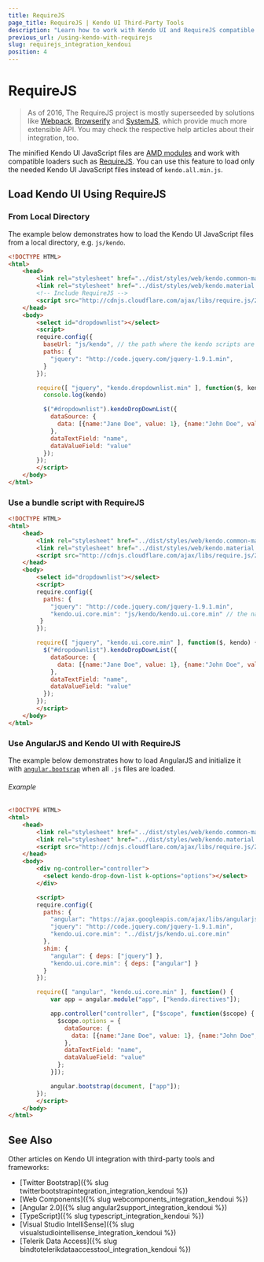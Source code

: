 ```yaml
---
title: RequireJS
page_title: RequireJS | Kendo UI Third-Party Tools
description: "Learn how to work with Kendo UI and RequireJS compatible loader."
previous_url: /using-kendo-with-requirejs
slug: requirejs_integration_kendoui
position: 4
---
```


# RequireJS

> As of 2016, The RequireJS project is mostly superseeded by solutions like [Webpack](http://webpack.github.io/), [Browserify](http://browserify.org/) and [SystemJS](https://github.com/systemjs/systemjs), which provide much more extensible API.
> You may check the respective help articles about their integration, too.

The minified Kendo UI JavaScript files are [AMD modules](https://en.wikipedia.org/wiki/Asynchronous_module_definition) and work with compatible loaders such as [RequireJS](http://requirejs.org/). You can use this feature to load only the needed Kendo UI JavaScript files instead of `kendo.all.min.js`.

## Load Kendo UI Using RequireJS

### From Local Directory

The example below demonstrates how to load the Kendo UI JavaScript files from a local directory, e.g. `js/kendo`.

```html
<!DOCTYPE HTML>
<html>
    <head>
        <link rel="stylesheet" href="../dist/styles/web/kendo.common-material.core.min.css">
        <link rel="stylesheet" href="../dist/styles/web/kendo.material.min.css">
        <!-- Include RequireJS -->
        <script src="http://cdnjs.cloudflare.com/ajax/libs/require.js/2.1.1/require.js"></script>
    </head>
    <body>
        <select id="dropdownlist"></select>
        <script>
        require.config({
          baseUrl: "js/kendo", // the path where the kendo scripts are present
          paths: {
            "jquery": "http://code.jquery.com/jquery-1.9.1.min",
          }
        });

        require([ "jquery", "kendo.dropdownlist.min" ], function($, kendo) {
          console.log(kendo)

          $("#dropdownlist").kendoDropDownList({
            dataSource: {
              data: [{name:"Jane Doe", value: 1}, {name:"John Doe", value: 2}]
            },
            dataTextField: "name",
            dataValueField: "value"
          });
        });
        </script>
    </body>
</html>
```

### Use a bundle script with RequireJS

```html
<!DOCTYPE HTML>
<html>
    <head>
        <link rel="stylesheet" href="../dist/styles/web/kendo.common-material.core.min.css">
        <link rel="stylesheet" href="../dist/styles/web/kendo.material.min.css">
        <script src="http://cdnjs.cloudflare.com/ajax/libs/require.js/2.1.1/require.js"></script>
    </head>
    <body>
        <select id="dropdownlist"></select>
        <script>
        require.config({
          paths: {
            "jquery": "http://code.jquery.com/jquery-1.9.1.min",
            "kendo.ui.core.min": "js/kendo/kendo.ui.core.min" // the name of the module should match the file name - paths won't work.
         }
        });

        require([ "jquery", "kendo.ui.core.min" ], function($, kendo) {
          $("#dropdownlist").kendoDropDownList({
            dataSource: {
              data: [{name:"Jane Doe", value: 1}, {name:"John Doe", value: 2}]
            },
            dataTextField: "name",
            dataValueField: "value"
          });
        });
        </script>
    </body>
</html>
```

### Use AngularJS and Kendo UI with RequireJS

The example below demonstrates how to load AngularJS and initialize it with [`angular.bootsrap`](https://docs.angularjs.org/api/ng/function/angular.bootstrap) when all `.js` files are loaded.

###### Example

```html
<!DOCTYPE HTML>
<html>
    <head>
        <link rel="stylesheet" href="../dist/styles/web/kendo.common-material.core.min.css">
        <link rel="stylesheet" href="../dist/styles/web/kendo.material.min.css">
        <script src="http://cdnjs.cloudflare.com/ajax/libs/require.js/2.1.1/require.js"></script>
    </head>
    <body>
        <div ng-controller="controller">
          <select kendo-drop-down-list k-options="options"></select>
        </div>

        <script>
        require.config({
          paths: {
            "angular": "https://ajax.googleapis.com/ajax/libs/angularjs/1.3.12/angular.min",
            "jquery": "http://code.jquery.com/jquery-1.9.1.min",
            "kendo.ui.core.min": "../dist/js/kendo.ui.core.min"
          },
          shim: {
            "angular": { deps: ["jquery"] },
            "kendo.ui.core.min": { deps: ["angular"] }
          }
        });

        require([ "angular", "kendo.ui.core.min" ], function() {
            var app = angular.module("app", ["kendo.directives"]);

            app.controller("controller", ["$scope", function($scope) {
              $scope.options = {
                dataSource: {
                  data: [{name:"Jane Doe", value: 1}, {name:"John Doe", value: 2}]
                },
                dataTextField: "name",
                dataValueField: "value"
              };
            }]);

            angular.bootstrap(document, ["app"]);
        });
        </script>
    </body>
</html>
```

## See Also

Other articles on Kendo UI integration with third-party tools and frameworks:

* [Twitter Bootstrap]({% slug twitterbootstrapintegration_integration_kendoui %})
* [Web Components]({% slug webcomponents_integration_kendoui %})
* [Angular 2.0]({% slug angular2support_integration_kendoui %})
* [TypeScript]({% slug typescript_integration_kendoui %})
* [Visual Studio IntelliSense]({% slug visualstudiointellisense_integration_kendoui %})
* [Telerik Data Access]({% slug bindtotelerikdataaccesstool_integration_kendoui %})

